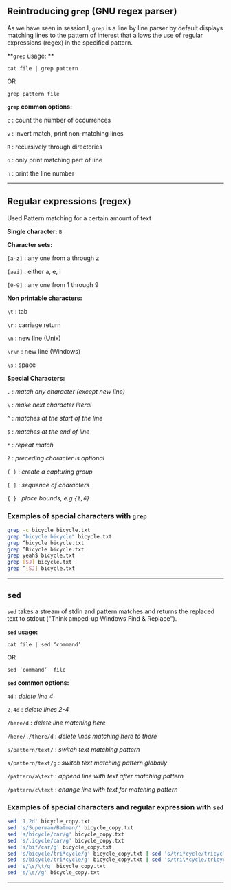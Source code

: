 

## Reintroducing `grep` (GNU regex parser)

As we have seen in session I, `grep` is a line by line parser by default displays matching lines to the pattern of interest that allows the use of regular expressions (regex) in the specified pattern.

**`grep` usage: **

`cat file | grep pattern`

OR

`grep pattern file`

**`grep` common options:**

`c` : count the number of occurrences

`v` : invert match, print non-matching lines

`R` : recursively through directories

`o` : only print matching part of line

`n` : print the line number

***

## Regular expressions (regex)

Used Pattern matching for a certain amount of text

**Single character:** `B`

**Character sets:**

`[a-z]` : any one from a through z 

`[aei]` : either a, e, i

`[0-9]` : any one from 1 through 9

**Non printable characters:**

`\t` : tab

`\r` : carriage return

`\n` : new line (Unix)

`\r\n` : new line (Windows)

`\s` : space

**Special Characters:**

`.` : *match any character (except new line)*

`\` : *make next character literal*

`^` : *matches at the start of the line*

`$` : *matches at the end of line*

`*` : *repeat match*

`?` : *preceding character is optional*

`( )` : *create a capturing group*

`[ ]` : *sequence of characters*

`{ }` : *place bounds, e.g `{1,6}`*

### Examples of special characters with `grep`

```bash
grep -c bicycle bicycle.txt
grep "bicycle bicycle" bicycle.txt 
grep ^bicycle bicycle.txt
grep ^Bicycle bicycle.txt 
grep yeah$ bicycle.txt
grep [SJ] bicycle.txt
grep ^[SJ] bicycle.txt 
```
***

## `sed`

`sed` takes a stream of stdin and pattern matches and returns the replaced text to stdout ("Think amped-up Windows Find & Replace").

**`sed` usage:** 

`cat file | sed ‘command’`

OR

`sed ‘command’  file`

**`sed` common options:**

`4d` : *delete line 4*

`2,4d` : *delete lines 2-4*

`/here/d` : *delete line matching here*

`/here/,/there/d` : *delete lines matching here to there*

`s/pattern/text/` : *switch text matching pattern*

`s/pattern/text/g` : *switch text matching pattern globally*

`/pattern/a\text` : *append line with text after matching pattern*

`/pattern/c\text` : *change line with text for matching pattern*

### Examples of special characters and regular expression with `sed`

```bash
sed '1,2d' bicycle_copy.txt
sed 's/Superman/Batman/' bicycle_copy.txt 
sed 's/bicycle/car/g' bicycle_copy.txt 
sed 's/.icycle/car/g' bicycle_copy.txt
sed 's/bi*/car/g' bicycle_copy.txt
sed 's/bicycle/tri*cycle/g' bicycle_copy.txt | sed 's/tri*cycle/tricycle/g'   ## does this work?
sed 's/bicycle/tri*cycle/g' bicycle_copy.txt | sed 's/tri\*cycle/tricycle/g'
sed 's/\s/\t/g' bicycle_copy.txt
sed 's/\s//g' bicycle_copy.txt
```
***

